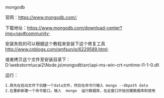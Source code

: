 mongodb

官网：https://www.mongodb.com/;

下载地址：https://www.mongodb.com/download-center?jmp=nav#community;

安装失败的可以根据这个教程来安装下这个修复工具 http://www.cnblogs.com/qmfsun/p/6229589.html;

或者拷贝这个文件至安装目录下：D:\webstorm\ucai2\Node.js\mongodb\src\api-ms-win-crt-runtime-l1-1-0.dll



运行：
```
1.首先在启动文件下创建一个data文件，然后在命令行输入 mongo --dbpath data 
2.在重新新建一个命令窗口，输入  mongo  运行数据库，在此窗口开始创建数据库和使用
```